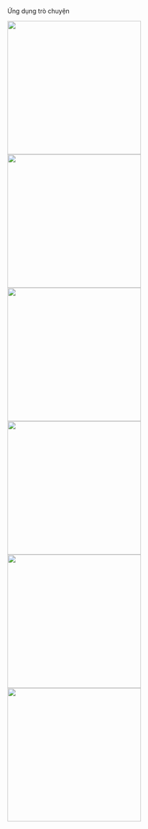 Ứng dụng trò chuyện

<img src="https://github.com/user-attachments/assets/04cc836d-bcbc-46c8-8674-60665f8a2b47" width="300">
<img src="https://github.com/user-attachments/assets/17e9eb58-7a70-4ee7-b413-ff795152d44c" width="300">
<img src="https://github.com/user-attachments/assets/d09e30f5-f27c-4713-8fa8-25a8a9179076" width="300">
<img src="https://github.com/user-attachments/assets/6965373b-8938-464a-b184-97738a599d98" width="300">
<img src="https://github.com/user-attachments/assets/ffc7e7c5-5e7c-4ce1-a3e9-75be44ba45a6" width="300">
<img src="https://github.com/user-attachments/assets/a1561e89-9036-4d33-9035-cb979683e8ff" width="300">

